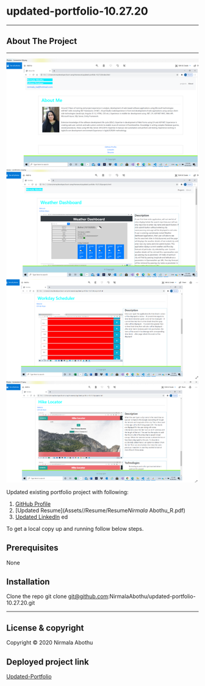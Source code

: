 # updated-portfolio-10.27.20

---

## About The Project

---

![alt text](Assets/Images/AboutMe.PNG)
![alt text](Assets/Images/weatherdashboard.PNG)
![alt text](Assets/Images/Workdayscheduler.PNG)
![alt text](Assets/Images/Hikingproject.PNG)

Updated existing portfolio project with following:

1. [GitHub Profile](https://github.com/NirmalaAbothu)
2. [Updated Resume](Assets//Resume/Resume*Nirmala* Abothu_R.pdf)
3. [Updated LinkedIn](https://www.linkedin.com/in/nirmala-abothu-170a7435/)
   ed

To get a local copy up and running follow below steps.

## Prerequisites

None

## Installation

Clone the repo
git clone git@github.com:NirmalaAbothu/updated-portfolio-10.27.20.git

---

## License & copyright

Copyright © 2020 Nirmala Abothu

## Deployed project link

[Updated-Portfolio](https://nirmalaabothu.github.io/portfolio-homework-9.15.20/)
